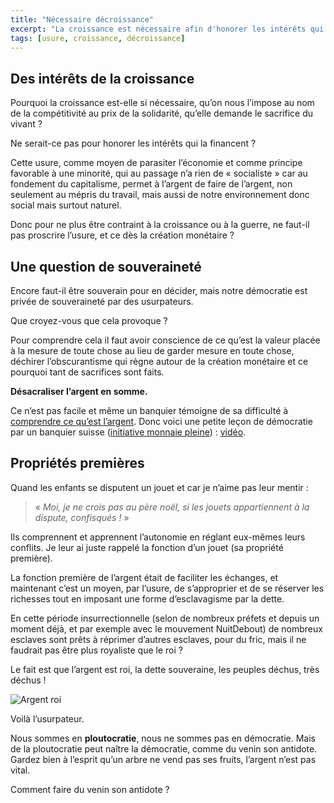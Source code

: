 ```yaml
---
title: "Nécessaire décroissance"
excerpt: "La croissance est nécessaire afin d'honorer les intérêts qui la financent."
tags: [usure, croissance, décroissance]
---
```


## Des intérêts de la croissance 

Pourquoi la croissance est-elle si nécessaire, qu’on nous l’impose au nom de la compétitivité au prix de la solidarité, qu’elle demande le sacrifice du vivant ? 

Ne serait-ce pas pour honorer les intérêts qui la financent ?

Cette usure, comme moyen de parasiter l’économie et comme principe favorable à une minorité, qui au passage n’a rien de « socialiste » car au fondement du capitalisme, permet à l’argent de faire de l’argent, non seulement au mépris du travail, mais aussi de notre environnement donc social mais surtout naturel.

Donc pour ne plus être contraint à la croissance ou à la guerre, ne faut-il pas proscrire l’usure, et ce dès la création monétaire ? 

## Une question de souveraineté 

Encore faut-il être souverain pour en décider, mais notre démocratie est privée de souveraineté par des usurpateurs.

Que croyez-vous que cela provoque ? 

Pour comprendre cela il faut avoir conscience de ce qu’est la valeur placée à la mesure de toute chose au lieu de garder mesure en toute chose, déchirer l’obscurantisme qui règne autour de la création monétaire et ce pourquoi tant de sacrifices sont faits. 

**Désacraliser l’argent en somme.**

Ce n’est pas facile et même un banquier témoigne de sa difficulté à [comprendre ce qu’est l’argent](http://www.scoop.it/t/comprendre-la-monnaie). Donc voici une petite leçon de démocratie par un banquier suisse ([initiative monnaie pleine](http://www.initiative-monnaie-pleine.ch)) : [vidéo](https://youtu.be/dmwtBcU0qtA).

## Propriétés premières

Quand les enfants se disputent un jouet et car je n’aime pas leur mentir : 

> « *Moi, je ne crois pas au père noël, si les jouets appartiennent à la dispute, confisqués !* » 

Ils comprennent et apprennent l’autonomie en réglant eux-mêmes leurs conflits. Je leur ai juste rappelé la fonction d’un jouet (sa propriété première).

La fonction première de l’argent était de faciliter les échanges, et maintenant c’est un moyen, par l’usure, de s’approprier et de se réserver les richesses tout en imposant une forme d’esclavagisme par la dette.

En cette période insurrectionnelle (selon de nombreux préfets et depuis un moment déjà, et par exemple avec le mouvement NuitDebout) de nombreux esclaves sont prêts à réprimer d’autres esclaves, pour du fric, mais il ne faudrait pas être plus royaliste que le roi ?

Le fait est que l’argent est roi, la dette souveraine, les peuples déchus, très déchus !

![Argent roi](https://demascarade.files.wordpress.com/2013/11/539762_3703267237555_546204851_n.jpg)

Voilà l’usurpateur.

Nous sommes en **ploutocratie**, nous ne sommes pas en démocratie.
Mais de la ploutocratie peut naître la démocratie, comme du venin son antidote.
Gardez bien à l’esprit qu’un arbre ne vend pas ses fruits, l’argent n’est pas vital. 

Comment faire du venin son antidote ?